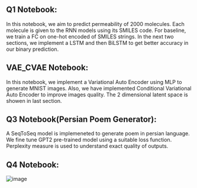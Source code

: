 ## Q1 Notebook:
In this notebook, we aim to predict permeability of 2000 molecules. Each molecule is given to the RNN models using its SMILES code.
For baseline, we train a FC on one-hot encoded of SMILES strings. In the next two sections, we implement a LSTM and then
BiLSTM to get better accuracy in our binary prediction. 


## VAE_CVAE Notebook:
In this notebook, we implement a Variational Auto Encoder using MLP to generate MNIST images. Also, we have implemented Conditional Variational Auto Encoder
to improve images quality. The 2 dimensional latent space is showen in last section.


## Q3 Notebook(Persian Poem Generator):
A SeqToSeq model is implemeneted to generate poem in persian language. We fine tune GPT2 pre-trained model using a suitable loss function. Perplexity measure is used to understand exact quality of outputs.


## Q4 Notebook:
![image](https://github.com/mohamadH80/Deep-Learning-HW4/assets/84089279/a7be2846-dc7f-494d-8dfb-031f7cf89bcf)
